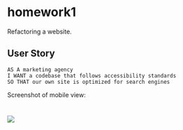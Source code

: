 # homework1
Refactoring a website.

## User Story

```
AS A marketing agency
I WANT a codebase that follows accessibility standards
SO THAT our own site is optimized for search engines
```
Screenshot of mobile view:

![](.assets/images/mobile-view.png)
=======
